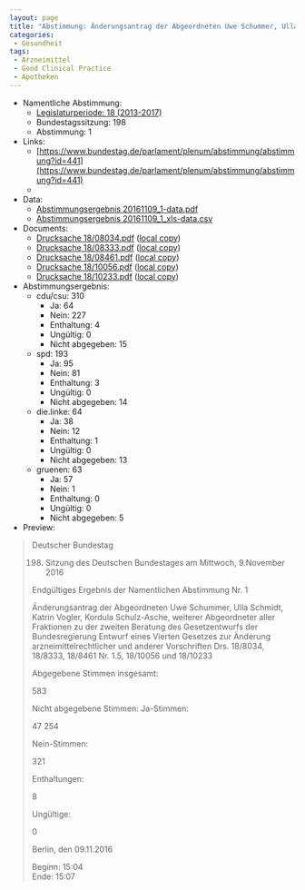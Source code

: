 ```yaml
---
layout: page
title: "Abstimmung: Änderungsantrag der Abgeordneten Uwe Schummer, Ulla Schmidt, Kathrin Vogler, Kordula Schulz-Asche, weiterer Abgeordneter aller Fraktionen zur 4. Änderung arzneimittelrechtlicher und anderer Vorschriften"
categories:
 - Gesundheit
tags:
 - Arzneimittel
 - Good Clinical Practice
 - Apotheken
---
```


* Namentliche Abstimmung:
    * [Legislaturperiode: 18 (2013-2017)](https://de.wikipedia.org/wiki/18._Deutscher_Bundestag)
    * Bundestagssitzung: 198
    * Abstimmung: 1
* Links: 
    * [https://www.bundestag.de/parlament/plenum/abstimmung/abstimmung?id=441](https://www.bundestag.de/parlament/plenum/abstimmung/abstimmung?id=441)
    * 
* Data: 
    * [Abstimmungsergebnis 20161109_1-data.pdf](/res/abstimmungsliste/20161109_1-data.pdf)
    * [Abstimmungsergebnis 20161109_1_xls-data.csv](/res/abstimmungsliste/analyses/20161109_1_xls-data.csv)
* Documents: 
    * [Drucksache 18/08034.pdf](http://dip21.bundestag.de/dip21/btd/18/080/1808034.pdf) ([local copy](/res/abstimmungsdaten/018-198-01/1808034.pdf))
    * [Drucksache 18/08333.pdf](http://dip21.bundestag.de/dip21/btd/18/083/1808333.pdf) ([local copy](/res/abstimmungsdaten/018-198-01/1808333.pdf))
    * [Drucksache 18/08461.pdf](http://dip21.bundestag.de/dip21/btd/18/084/1808461.pdf) ([local copy](/res/abstimmungsdaten/018-198-01/1808461.pdf))
    * [Drucksache 18/10056.pdf](http://dip21.bundestag.de/dip21/btd/18/100/1810056.pdf) ([local copy](/res/abstimmungsdaten/018-198-01/1810056.pdf))
    * [Drucksache 18/10233.pdf](http://dip21.bundestag.de/dip21/btd/18/102/1810233.pdf) ([local copy](/res/abstimmungsdaten/018-198-01/1810233.pdf))
* Abstimmungsergebnis:
    * cdu/csu: 310
        * Ja: 64
        * Nein: 227
        * Enthaltung: 4
        * Ungültig: 0
        * Nicht abgegeben: 15
    * spd: 193
        * Ja: 95
        * Nein: 81
        * Enthaltung: 3
        * Ungültig: 0
        * Nicht abgegeben: 14
    * die.linke: 64
        * Ja: 38
        * Nein: 12
        * Enthaltung: 1
        * Ungültig: 0
        * Nicht abgegeben: 13
    * gruenen: 63
        * Ja: 57
        * Nein: 1
        * Enthaltung: 0
        * Ungültig: 0
        * Nicht abgegeben: 5
* Preview: 
> Deutscher Bundestag
> 
> 198. Sitzung des Deutschen Bundestages
> am Mittwoch, 9.November 2016
> 
> Endgültiges Ergebnis der Namentlichen Abstimmung Nr. 1
> 
> Änderungsantrag der Abgeordneten Uwe Schummer, Ulla Schmidt, Katrin Vogler, Kordula
> Schulz-Asche, weiterer Abgeordneter aller Fraktionen
> zu der zweiten Beratung des Gesetzentwurfs der Bundesregierung
> Entwurf eines Vierten Gesetzes zur Änderung arzneimittelrechtlicher und anderer
> Vorschriften
> Drs. 18/8034, 18/8333, 18/8461 Nr. 1.5, 18/10056 und 18/10233
> 
> Abgegebene Stimmen insgesamt:
> 
> 583
> 
> Nicht abgegebene Stimmen:
> Ja-Stimmen:
> 
> 47
> 254
> 
> Nein-Stimmen:
> 
> 321
> 
> Enthaltungen:
> 
> 8
> 
> Ungültige:
> 
> 0
> 
> Berlin, den 09.11.2016
> 
> Beginn: 15:04  
> Ende: 15:07
